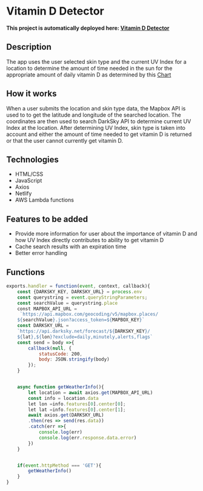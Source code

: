 # Vitamin D Detector 
**This project is automatically deployed here: [Vitamin D Detector](https://gifted-nightingale-ac72ea.netlify.app/)**

## Description
The app uses the user selected skin type and the current UV Index for a location to determine the amount of time needed in the sun for the appropriate amount of daily vitamin D as determined by this [Chart](https://www.gbhealthwatch.com/Did-you-know-Get-VitD-Sun-Exposure.php)

## How it works
When a user submits the location and skin type data, the Mapbox API is used to to get the latitude and longitude of the searched location.
The coordinates are then used to search DarkSky API to determine current UV Index at the location. After determining UV Index, skin type is taken into account and either the amount of time needed to get vitamin D is returned or that the user cannot currently get vitamin D.

## Technologies
- HTML/CSS
- JavaScript 
- Axios
- Netlify
- AWS Lambda functions

## Features to be added
- Provide more information for user about the importance of vitamin D and how UV Index directly contributes to ability to get vitamin D
- Cache search results with an expiration time
- Better error handling

## Functions
```javascript
exports.handler = function(event, context, callback){
    const {DARKSKY_KEY, DARKSKY_URL} = process.env
    const querystring = event.queryStringParameters;
    const searchValue = querystring.place    
    const MAPBOX_API_URL =
     `https://api.mapbox.com/geocoding/v5/mapbox.places/
    ${searchValue}.json?access_token=${MAPBOX_KEY}`
    const DARKSKY_URL = 
    `https://api.darksky.net/forecast/${DARKSKY_KEY}/
    ${lat},${lon}?exclude=daily,minutely,alerts,flags`
    const send = body =>{
        callback(null, {
            statusCode: 200,
            body: JSON.stringify(body)
        }); 
    }


    async function getWeatherInfo(){
        let location = await axios.get(MAPBOX_API_URL)
        const info = location.data
        let lon =info.features[0].center[0];
        let lat =info.features[0].center[1];
        await axios.get(DARKSKY_URL)
        .then(res => send(res.data))
        .catch(err =>{
            console.log(err)
            console.log(err.response.data.error)
        })
    }


    if(event.httpMethod === 'GET'){
        getWeatherInfo()
    }
}
```